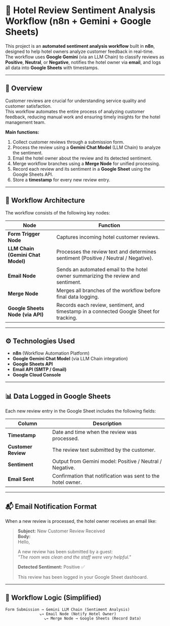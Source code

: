 # 🏨 Hotel Review Sentiment Analysis Workflow (n8n + Gemini + Google Sheets)

This project is an **automated sentiment analysis workflow** built in **n8n**, designed to help hotel owners analyze customer feedback in real-time.  
The workflow uses **Google Gemini** (via an LLM Chain) to classify reviews as **Positive**, **Neutral**, or **Negative**, notifies the hotel owner via **email**, and logs all data into **Google Sheets** with timestamps.

---

## 🚀 Overview

Customer reviews are crucial for understanding service quality and customer satisfaction.  
This workflow automates the entire process of analyzing customer feedback, reducing manual work and ensuring timely insights for the hotel management team.

**Main functions:**
1. Collect customer reviews through a submission form.
2. Process the review using a **Gemini Chat Model** (LLM Chain) to analyze the sentiment.
3. Email the hotel owner about the review and its detected sentiment.
4. Merge workflow branches using a **Merge Node** for unified processing.
5. Record each review and its sentiment in a **Google Sheet** using the Google Sheets API.
6. Store a **timestamp** for every new review entry.

---

## 🧩 Workflow Architecture

The workflow consists of the following key nodes:

| Node | Function |
|------|-----------|
| **Form Trigger Node** | Captures incoming hotel customer reviews. |
| **LLM Chain (Gemini Chat Model)** | Processes the review text and determines sentiment (Positive / Neutral / Negative). |
| **Email Node** | Sends an automated email to the hotel owner summarizing the review and sentiment. |
| **Merge Node** | Merges all branches of the workflow before final data logging. |
| **Google Sheets Node (via API)** | Records each review, sentiment, and timestamp in a connected Google Sheet for tracking. |

---

## ⚙️ Technologies Used

- **n8n** (Workflow Automation Platform)  
- **Google Gemini Chat Model** (via LLM Chain integration)  
- **Google Sheets API**  
- **Email API (SMTP / Gmail)**
- **Google Cloud Console**

---

## 📊 Data Logged in Google Sheets

Each new review entry in the Google Sheet includes the following fields:

| Column | Description |
|---------|--------------|
| **Timestamp** | Date and time when the review was processed. |
| **Customer Review** | The review text submitted by the customer. |
| **Sentiment** | Output from Gemini model: Positive / Neutral / Negative. |
| **Email Sent** | Confirmation that notification was sent to the hotel owner. |

---

## 📬 Email Notification Format

When a new review is processed, the hotel owner receives an email like:

> **Subject:** New Customer Review Received  
> **Body:**  
> Hello,  
>  
> A new review has been submitted by a guest:  
> _"The room was clean and the staff were very helpful."_  
>  
> **Detected Sentiment:** Positive ✅  
>  
> This review has been logged in your Google Sheet dashboard.  

---

## 🧠 Workflow Logic (Simplified)

```plaintext
Form Submission → Gemini LLM Chain (Sentiment Analysis)
               ↘→ Email Node (Notify Hotel Owner)
                 ↘→ Merge Node → Google Sheets (Record Data)
